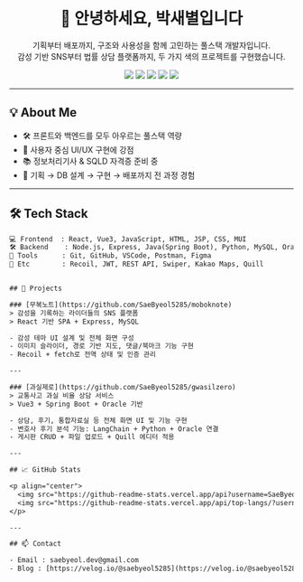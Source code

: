 <h1 align="center">👋 안녕하세요, 박새별입니다</h1>

<p align="center">
기획부터 배포까지, 구조와 사용성을 함께 고민하는 풀스택 개발자입니다.<br>
감성 기반 SNS부터 법률 상담 플랫폼까지, 두 가지 색의 프로젝트를 구현했습니다.
</p>

<p align="center">
  <img src="https://img.shields.io/badge/React-61DAFB?style=for-the-badge&logo=react&logoColor=black"/>
  <img src="https://img.shields.io/badge/Vue.js-4FC08D?style=for-the-badge&logo=vue.js&logoColor=white"/>
  <img src="https://img.shields.io/badge/SpringBoot-6DB33F?style=for-the-badge&logo=springboot&logoColor=white"/>
  <img src="https://img.shields.io/badge/Node.js-339933?style=for-the-badge&logo=node.js&logoColor=white"/>
  <img src="https://img.shields.io/badge/MySQL-4479A1?style=for-the-badge&logo=mysql&logoColor=white"/>
</p>

---

## 💡 About Me

- 🛠 프론트와 백엔드를 모두 아우르는 풀스택 역량
- 🎨 사용자 중심 UI/UX 구현에 강점
- 📚 정보처리기사 & SQLD 자격증 준비 중
- 🧩 기획 → DB 설계 → 구현 → 배포까지 전 과정 경험

---

## 🛠 Tech Stack

```txt
💻 Frontend  : React, Vue3, JavaScript, HTML, JSP, CSS, MUI  
🛠 Backend    : Node.js, Express, Java(Spring Boot), Python, MySQL, Oracle  
🧰 Tools      : Git, GitHub, VSCode, Postman, Figma  
🔐 Etc        : Recoil, JWT, REST API, Swiper, Kakao Maps, Quill


## 📌 Projects

### [무복노트](https://github.com/SaeByeol5285/moboknote)
> 감성을 기록하는 라이더들의 SNS 플랫폼  
> React 기반 SPA + Express, MySQL

- 감성 테마 UI 설계 및 전체 화면 구성  
- 이미지 슬라이더, 경로 기반 지도, 댓글/북마크 기능 구현  
- Recoil + fetch로 전역 상태 및 인증 관리

---

### [과실제로](https://github.com/SaeByeol5285/gwasilzero)
> 교통사고 과실 비율 상담 서비스  
> Vue3 + Spring Boot + Oracle 기반

- 상담, 후기, 통합자료실 등 전체 화면 UI 및 기능 구현  
- 변호사 후기 분석 기능: LangChain + Python + Oracle 연결  
- 게시판 CRUD + 파일 업로드 + Quill 에디터 적용

---

## 📈 GitHub Stats

<p align="center">
  <img src="https://github-readme-stats.vercel.app/api?username=SaeByeol5285&show_icons=true&theme=default"/>
  <img src="https://github-readme-stats.vercel.app/api/top-langs/?username=SaeByeol5285&layout=compact"/>
</p>

---

## 📫 Contact

- Email : saebyeol.dev@gmail.com  
- Blog : [https://velog.io/@saebyeol5285](https://velog.io/@saebyeol5285)
